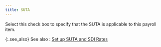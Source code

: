 ```yaml
---
title: SUTA
---
```



Select this check box to specify that the SUTA is applicable to this payroll item.


{:.see_also}
See also
: [Set up SUTA and SDI Rates]({{site.prl_baseurl}}/setup/suta-sdi-setup/setup-rates/setting_up_suta_sdi_rates.html)
